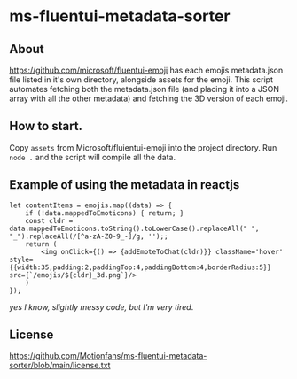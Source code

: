 # ms-fluentui-metadata-sorter

## About
https://github.com/microsoft/fluentui-emoji has each emojis metadata.json file listed in it's own directory, alongside assets for the emoji. This script automates fetching both the metadata.json file (and placing it into a JSON array with all the other metadata) and fetching the 3D version of each emoji.

## How to start.
Copy ``assets`` from Microsoft/fluientui-emoji into the project directory.
Run ``node .`` and the script will compile all the data.

## Example of using the metadata in reactjs

```
let contentItems = emojis.map((data) => {
    if (!data.mappedToEmoticons) { return; }
    const cldr = data.mappedToEmoticons.toString().toLowerCase().replaceAll(" ", "_").replaceAll(/[^a-zA-Z0-9_-]/g, '');;
    return (
        <img onClick={() => {addEmoteToChat(cldr)}} className='hover' style={{width:35,padding:2,paddingTop:4,paddingBottom:4,borderRadius:5}} src={`/emojis/${cldr}_3d.png`}/>
    )
});
```

*yes I know, slightly messy code, but I'm very tired*.


## License
https://github.com/Motionfans/ms-fluentui-metadata-sorter/blob/main/license.txt
